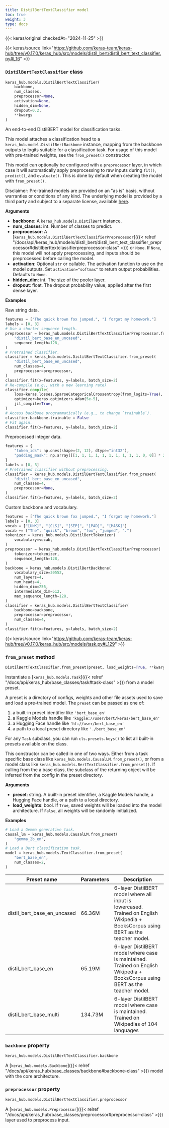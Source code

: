 ```yaml
---
title: DistilBertTextClassifier model
toc: true
weight: 3
type: docs
---
```


{{< keras/original checkedAt="2024-11-25" >}}

{{< keras/source link="https://github.com/keras-team/keras-hub/tree/v0.17.0/keras_hub/src/models/distil_bert/distil_bert_text_classifier.py#L16" >}}

### `DistilBertTextClassifier` class

```python
keras_hub.models.DistilBertTextClassifier(
    backbone,
    num_classes,
    preprocessor=None,
    activation=None,
    hidden_dim=None,
    dropout=0.2,
    **kwargs
)
```

An end-to-end DistilBERT model for classification tasks.

This model attaches a classification head to a
`keras_hub.model.DistilBertBackbone` instance, mapping from the backbone
outputs to logits suitable for a classification task. For usage of
this model with pre-trained weights, see the `from_preset()` constructor.

This model can optionally be configured with a `preprocessor` layer, in
which case it will automatically apply preprocessing to raw inputs during
`fit()`, `predict()`, and `evaluate()`. This is done by default when
creating the model with `from_preset()`.

Disclaimer: Pre-trained models are provided on an "as is" basis, without
warranties or conditions of any kind. The underlying model is provided by a
third party and subject to a separate license, available
[here](https://github.com/huggingface/transformers).

**Arguments**

- **backbone**: A `keras_hub.models.DistilBert` instance.
- **num_classes**: int. Number of classes to predict.
- **preprocessor**: A [`keras_hub.models.DistilBertTextClassifierPreprocessor`]({{< relref "/docs/api/keras_hub/models/distil_bert/distil_bert_text_classifier_preprocessor#distilberttextclassifierpreprocessor-class" >}}) or `None`. If
  `None`, this model will not apply preprocessing, and inputs should
  be preprocessed before calling the model.
- **activation**: Optional `str` or callable. The
  activation function to use on the model outputs. Set
  `activation="softmax"` to return output probabilities.
  Defaults to `None`.
- **hidden_dim**: int. The size of the pooler layer.
- **dropout**: float. The dropout probability value, applied after the first
  dense layer.

**Examples**

Raw string data.

```python
features = ["The quick brown fox jumped.", "I forgot my homework."]
labels = [0, 3]
# Use a shorter sequence length.
preprocessor = keras_hub.models.DistilBertTextClassifierPreprocessor.from_preset(
    "distil_bert_base_en_uncased",
    sequence_length=128,
)
# Pretrained classifier.
classifier = keras_hub.models.DistilBertTextClassifier.from_preset(
    "distil_bert_base_en_uncased",
    num_classes=4,
    preprocessor=preprocessor,
)
classifier.fit(x=features, y=labels, batch_size=2)
# Re-compile (e.g., with a new learning rate)
classifier.compile(
    loss=keras.losses.SparseCategoricalCrossentropy(from_logits=True),
    optimizer=keras.optimizers.Adam(5e-5),
    jit_compile=True,
)
# Access backbone programmatically (e.g., to change `trainable`).
classifier.backbone.trainable = False
# Fit again.
classifier.fit(x=features, y=labels, batch_size=2)
```

Preprocessed integer data.

```python
features = {
    "token_ids": np.ones(shape=(2, 12), dtype="int32"),
    "padding_mask": np.array([[1, 1, 1, 1, 1, 1, 1, 1, 1, 1, 0, 0]] * 2)
}
labels = [0, 3]
# Pretrained classifier without preprocessing.
classifier = keras_hub.models.DistilBertTextClassifier.from_preset(
    "distil_bert_base_en_uncased",
    num_classes=4,
    preprocessor=None,
)
classifier.fit(x=features, y=labels, batch_size=2)
```

Custom backbone and vocabulary.

```python
features = ["The quick brown fox jumped.", "I forgot my homework."]
labels = [0, 3]
vocab = ["[UNK]", "[CLS]", "[SEP]", "[PAD]", "[MASK]"]
vocab += ["The", "quick", "brown", "fox", "jumped", "."]
tokenizer = keras_hub.models.DistilBertTokenizer(
    vocabulary=vocab,
)
preprocessor = keras_hub.models.DistilBertTextClassifierPreprocessor(
    tokenizer=tokenizer,
    sequence_length=128,
)
backbone = keras_hub.models.DistilBertBackbone(
    vocabulary_size=30552,
    num_layers=4,
    num_heads=4,
    hidden_dim=256,
    intermediate_dim=512,
    max_sequence_length=128,
)
classifier = keras_hub.models.DistilBertTextClassifier(
    backbone=backbone,
    preprocessor=preprocessor,
    num_classes=4,
)
classifier.fit(x=features, y=labels, batch_size=2)
```

{{< keras/source link="https://github.com/keras-team/keras-hub/tree/v0.17.0/keras_hub/src/models/task.py#L129" >}}

### `from_preset` method

```python
DistilBertTextClassifier.from_preset(preset, load_weights=True, **kwargs)
```

Instantiate a [`keras_hub.models.Task`]({{< relref "/docs/api/keras_hub/base_classes/task#task-class" >}}) from a model preset.

A preset is a directory of configs, weights and other file assets used
to save and load a pre-trained model. The `preset` can be passed as
one of:

1. a built-in preset identifier like `'bert_base_en'`
2. a Kaggle Models handle like `'kaggle://user/bert/keras/bert_base_en'`
3. a Hugging Face handle like `'hf://user/bert_base_en'`
4. a path to a local preset directory like `'./bert_base_en'`

For any `Task` subclass, you can run `cls.presets.keys()` to list all
built-in presets available on the class.

This constructor can be called in one of two ways. Either from a task
specific base class like `keras_hub.models.CausalLM.from_preset()`, or
from a model class like `keras_hub.models.BertTextClassifier.from_preset()`.
If calling from the a base class, the subclass of the returning object
will be inferred from the config in the preset directory.

**Arguments**

- **preset**: string. A built-in preset identifier, a Kaggle Models
  handle, a Hugging Face handle, or a path to a local directory.
- **load_weights**: bool. If `True`, saved weights will be loaded into
  the model architecture. If `False`, all weights will be
  randomly initialized.

**Examples**

```python
# Load a Gemma generative task.
causal_lm = keras_hub.models.CausalLM.from_preset(
    "gemma_2b_en",
)
# Load a Bert classification task.
model = keras_hub.models.TextClassifier.from_preset(
    "bert_base_en",
    num_classes=2,
)
```

| Preset name                 | Parameters | Description                                                                                                                         |
| --------------------------- | ---------- | ----------------------------------------------------------------------------------------------------------------------------------- |
| distil_bert_base_en_uncased | 66.36M     | 6-layer DistilBERT model where all input is lowercased. Trained on English Wikipedia + BooksCorpus using BERT as the teacher model. |
| distil_bert_base_en         | 65.19M     | 6-layer DistilBERT model where case is maintained. Trained on English Wikipedia + BooksCorpus using BERT as the teacher model.      |
| distil_bert_base_multi      | 134.73M    | 6-layer DistilBERT model where case is maintained. Trained on Wikipedias of 104 languages                                           |

### `backbone` property

```python
keras_hub.models.DistilBertTextClassifier.backbone
```

A [`keras_hub.models.Backbone`]({{< relref "/docs/api/keras_hub/base_classes/backbone#backbone-class" >}}) model with the core architecture.

### `preprocessor` property

```python
keras_hub.models.DistilBertTextClassifier.preprocessor
```

A [`keras_hub.models.Preprocessor`]({{< relref "/docs/api/keras_hub/base_classes/preprocessor#preprocessor-class" >}}) layer used to preprocess input.
